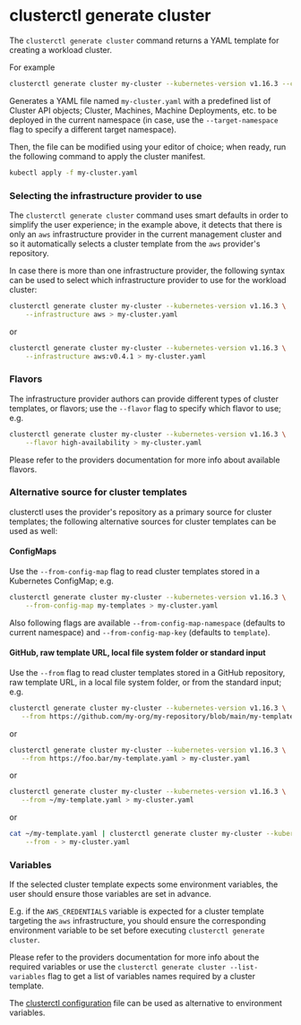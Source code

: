 # clusterctl generate cluster

The `clusterctl generate cluster` command returns a YAML template for creating a workload cluster.

For example

```bash
clusterctl generate cluster my-cluster --kubernetes-version v1.16.3 --control-plane-machine-count=3 --worker-machine-count=3 > my-cluster.yaml
```

Generates a YAML file named `my-cluster.yaml` with a predefined list of Cluster API objects; Cluster, Machines,
Machine Deployments, etc. to be deployed in the current namespace (in case, use the `--target-namespace` flag to
specify a different target namespace).

Then, the file can be modified using your editor of choice; when ready, run the following command
to apply the cluster manifest.

```bash
kubectl apply -f my-cluster.yaml
```

### Selecting the infrastructure provider to use

The `clusterctl generate cluster` command uses smart defaults in order to simplify the user experience; in the example above,
it detects that there is only an `aws` infrastructure provider in the current management cluster and so it automatically
selects a cluster template from the `aws` provider's repository.

In case there is more than one infrastructure provider, the following syntax can be used to select which infrastructure
provider to use for the workload cluster:

```bash
clusterctl generate cluster my-cluster --kubernetes-version v1.16.3 \
    --infrastructure aws > my-cluster.yaml
```

or

```bash
clusterctl generate cluster my-cluster --kubernetes-version v1.16.3 \
    --infrastructure aws:v0.4.1 > my-cluster.yaml
```

### Flavors

The infrastructure provider authors can provide different types of cluster templates, or flavors; use the `--flavor` flag
to specify which flavor to use; e.g.

```bash
clusterctl generate cluster my-cluster --kubernetes-version v1.16.3 \
    --flavor high-availability > my-cluster.yaml
```

Please refer to the providers documentation for more info about available flavors.

### Alternative source for cluster templates

clusterctl uses the provider's repository as a primary source for cluster templates; the following alternative sources
for cluster templates can be used as well:

#### ConfigMaps

Use the `--from-config-map` flag to read cluster templates stored in a Kubernetes ConfigMap; e.g.

```bash
clusterctl generate cluster my-cluster --kubernetes-version v1.16.3 \
    --from-config-map my-templates > my-cluster.yaml
```

Also following flags are available `--from-config-map-namespace` (defaults to current namespace) and `--from-config-map-key`
(defaults to `template`).

#### GitHub, raw template URL, local file system folder or standard input

Use the `--from` flag to read cluster templates stored in a GitHub repository, raw template URL, in a local file system folder,
or from the standard input; e.g.

```bash
clusterctl generate cluster my-cluster --kubernetes-version v1.16.3 \
   --from https://github.com/my-org/my-repository/blob/main/my-template.yaml > my-cluster.yaml
```

or

```bash
clusterctl generate cluster my-cluster --kubernetes-version v1.16.3 \
   --from https://foo.bar/my-template.yaml > my-cluster.yaml
```

or

```bash
clusterctl generate cluster my-cluster --kubernetes-version v1.16.3 \
   --from ~/my-template.yaml > my-cluster.yaml
```

or

```bash
cat ~/my-template.yaml | clusterctl generate cluster my-cluster --kubernetes-version v1.16.3 \
    --from - > my-cluster.yaml
```

### Variables

If the selected cluster template expects some environment variables, the user should ensure those variables are set in advance.

E.g. if the `AWS_CREDENTIALS` variable is expected for a cluster template targeting the `aws` infrastructure, you
should ensure the corresponding environment variable to be set before executing `clusterctl generate cluster`.

Please refer to the providers documentation for more info about the required variables or use the
`clusterctl generate cluster --list-variables` flag to get a list of variables names required by a cluster template.

The [clusterctl configuration](./../configuration.md) file can be used as alternative to environment variables.
